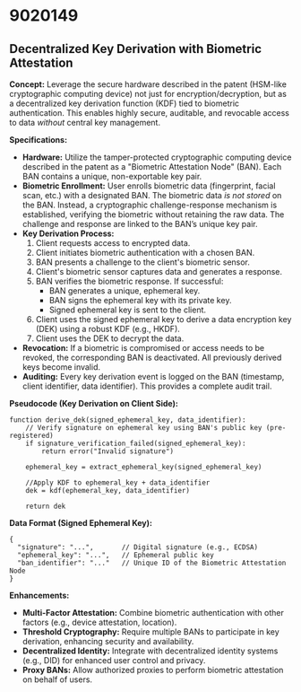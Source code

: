 # 9020149

## Decentralized Key Derivation with Biometric Attestation

**Concept:** Leverage the secure hardware described in the patent (HSM-like cryptographic computing device) not just for encryption/decryption, but as a decentralized key derivation function (KDF) tied to biometric authentication. This enables highly secure, auditable, and revocable access to data *without* central key management.

**Specifications:**

*   **Hardware:** Utilize the tamper-protected cryptographic computing device described in the patent as a "Biometric Attestation Node" (BAN). Each BAN contains a unique, non-exportable key pair.
*   **Biometric Enrollment:** User enrolls biometric data (fingerprint, facial scan, etc.) with a designated BAN. The biometric data *is not stored* on the BAN. Instead, a cryptographic challenge-response mechanism is established, verifying the biometric without retaining the raw data. The challenge and response are linked to the BAN’s unique key pair.
*   **Key Derivation Process:**
    1.  Client requests access to encrypted data.
    2.  Client initiates biometric authentication with a chosen BAN.
    3.  BAN presents a challenge to the client's biometric sensor.
    4.  Client's biometric sensor captures data and generates a response.
    5.  BAN verifies the biometric response. If successful:
        *   BAN generates a unique, ephemeral key.
        *   BAN signs the ephemeral key with its private key.
        *   Signed ephemeral key is sent to the client.
    6.  Client uses the signed ephemeral key to derive a data encryption key (DEK) using a robust KDF (e.g., HKDF).
    7.  Client uses the DEK to decrypt the data.
*   **Revocation:** If a biometric is compromised or access needs to be revoked, the corresponding BAN is deactivated. All previously derived keys become invalid.
*   **Auditing:** Every key derivation event is logged on the BAN (timestamp, client identifier, data identifier). This provides a complete audit trail.

**Pseudocode (Key Derivation on Client Side):**

```
function derive_dek(signed_ephemeral_key, data_identifier):
    // Verify signature on ephemeral key using BAN's public key (pre-registered)
    if signature_verification_failed(signed_ephemeral_key):
        return error("Invalid signature")

    ephemeral_key = extract_ephemeral_key(signed_ephemeral_key)

    //Apply KDF to ephemeral_key + data_identifier
    dek = kdf(ephemeral_key, data_identifier)

    return dek
```

**Data Format (Signed Ephemeral Key):**

```
{
  "signature": "...",       // Digital signature (e.g., ECDSA)
  "ephemeral_key": "...",   // Ephemeral public key
  "ban_identifier": "..."   // Unique ID of the Biometric Attestation Node
}
```

**Enhancements:**

*   **Multi-Factor Attestation:** Combine biometric authentication with other factors (e.g., device attestation, location).
*   **Threshold Cryptography:** Require multiple BANs to participate in key derivation, enhancing security and availability.
*   **Decentralized Identity:** Integrate with decentralized identity systems (e.g., DID) for enhanced user control and privacy.
*   **Proxy BANs:** Allow authorized proxies to perform biometric attestation on behalf of users.